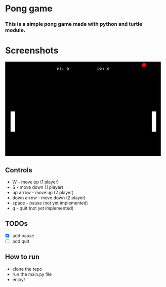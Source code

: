 # Pong game 

### This is a simple pong game made with python and turtle module.

# Screenshots
![screen_1.png](screen_1.png)

## Controls
- W - move up (1 player)
- S - move down (1 player)
- up arrow - move up (2 player)
- down arrow - move down (2 player)
- space - pause (not yet implemented)
- q - quit (not yet implemented)


## TODOs

- [x] add pause
- [ ] add quit

## How to run

- clone the repo
- run the main.py file
- enjoy!

